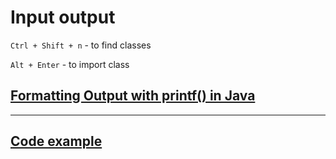 # Input output

`Ctrl + Shift + n` - to find classes

`Alt + Enter` - to import class

## [Formatting Output with printf() in Java](https://www.baeldung.com/java-printstream-printf)

---

## [Code example](https://github.com/xdpiqbx/precourse-002-module/blob/003-input-output/src/main/java/InputOutput.java)